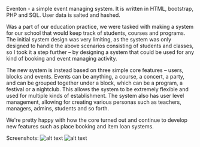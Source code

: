 Eventon - a simple event managing system. It is written in HTML, bootstrap, PHP and SQL. User data is salted and hashed.

Was a part of our education practice, we were tasked with making a system for our school that would keep track of students, courses and programs. The initial system design was very limiting, as the system was only designed to handle the above scenarios consisting of students and classes, so I took it a step further – by designing a system that could be used for any kind of booking and event managing activity. 

The new system is instead based on three simple core features – users, blocks and events. Events can be anything, a course, a concert, a party, and can be grouped together under a block, which can be a program, a festival or a nightclub. This allows the system to be extremely flexible and used for multiple kinds of establishment. The system also has user level management, allowing for creating various personas such as teachers, managers, admins, students and so forth.

We're pretty happy with how the core turned out and continue to develop new features such as place booking and item loan systems.

Screenshots: 
![alt text](http://i.imgur.com/p8WCZ0t.png?)
![alt text](http://i.imgur.com/VklDPRj.png)
